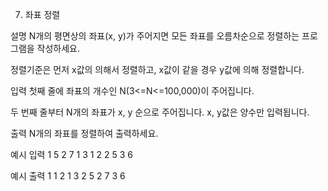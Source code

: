 7. 좌표 정렬


설명
N개의 평면상의 좌표(x, y)가 주어지면 모든 좌표를 오름차순으로 정렬하는 프로그램을 작성하세요.

정렬기준은 먼저 x값의 의해서 정렬하고, x값이 같을 경우 y값에 의해 정렬합니다.


입력
첫째 줄에 좌표의 개수인 N(3<=N<=100,000)이 주어집니다.

두 번째 줄부터 N개의 좌표가 x, y 순으로 주어집니다. x, y값은 양수만 입력됩니다.

출력
N개의 좌표를 정렬하여 출력하세요.


예시 입력 1
5
2 7
1 3
1 2
2 5
3 6

예시 출력 1
1 2
1 3
2 5
2 7
3 6
